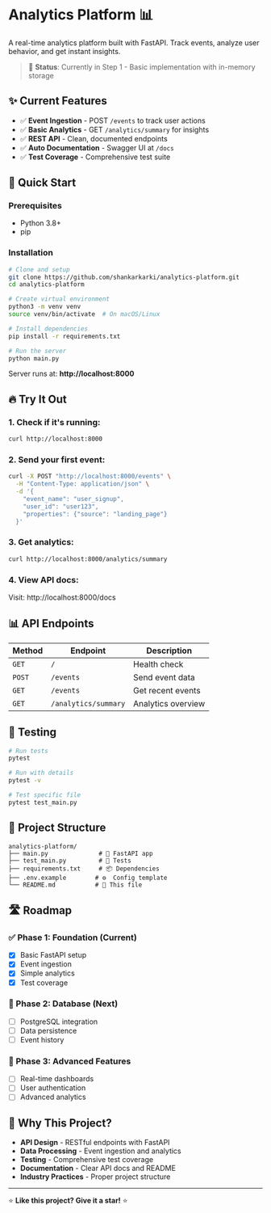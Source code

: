 # Analytics Platform 📊

A real-time analytics platform built with FastAPI. Track events, analyze user behavior, and get instant insights.

> 🚧 **Status**: Currently in Step 1 - Basic implementation with in-memory storage

## ✨ Current Features

- ✅ **Event Ingestion** - POST `/events` to track user actions
- ✅ **Basic Analytics** - GET `/analytics/summary` for insights  
- ✅ **REST API** - Clean, documented endpoints
- ✅ **Auto Documentation** - Swagger UI at `/docs`
- ✅ **Test Coverage** - Comprehensive test suite

## 🚀 Quick Start

### Prerequisites
- Python 3.8+
- pip

### Installation

```bash
# Clone and setup
git clone https://github.com/shankarkarki/analytics-platform.git
cd analytics-platform

# Create virtual environment
python3 -m venv venv
source venv/bin/activate  # On macOS/Linux

# Install dependencies
pip install -r requirements.txt

# Run the server
python main.py
```

Server runs at: **http://localhost:8000**

## 🔥 Try It Out

### 1. Check if it's running:
```bash
curl http://localhost:8000
```

### 2. Send your first event:
```bash
curl -X POST "http://localhost:8000/events" \
  -H "Content-Type: application/json" \
  -d '{
    "event_name": "user_signup",
    "user_id": "user123", 
    "properties": {"source": "landing_page"}
  }'
```

### 3. Get analytics:
```bash
curl http://localhost:8000/analytics/summary
```

### 4. View API docs:
Visit: http://localhost:8000/docs

## 📊 API Endpoints

| Method | Endpoint | Description |
|--------|----------|-------------|
| `GET` | `/` | Health check |
| `POST` | `/events` | Send event data |
| `GET` | `/events` | Get recent events |
| `GET` | `/analytics/summary` | Analytics overview |

## 🧪 Testing

```bash
# Run tests
pytest

# Run with details
pytest -v

# Test specific file
pytest test_main.py
```

## 📁 Project Structure

```
analytics-platform/
├── main.py              # 🚀 FastAPI app
├── test_main.py         # 🧪 Tests  
├── requirements.txt     # 📦 Dependencies
├── .env.example        # ⚙️  Config template
└── README.md           # 📖 This file
```

## 🛣️ Roadmap

### ✅ Phase 1: Foundation (Current)
- [x] Basic FastAPI setup
- [x] Event ingestion
- [x] Simple analytics
- [x] Test coverage

### 🔄 Phase 2: Database (Next)
- [ ] PostgreSQL integration
- [ ] Data persistence
- [ ] Event history

### 🚀 Phase 3: Advanced Features
- [ ] Real-time dashboards
- [ ] User authentication
- [ ] Advanced analytics

## 🤔 Why This Project?

- **API Design** - RESTful endpoints with FastAPI
- **Data Processing** - Event ingestion and analytics
- **Testing** - Comprehensive test coverage
- **Documentation** - Clear API docs and README
- **Industry Practices** - Proper project structure



---
⭐ **Like this project? Give it a star!** ⭐
